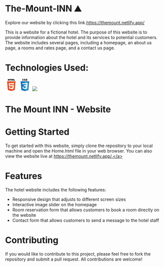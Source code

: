 # The-Mount-INN ⛰️
Explore our website by clicking this link.https://themount.netlify.app/ <br>

This is a website for a fictional hotel. The purpose of this website is to provide information about the hotel and its services to potential customers. The website includes several pages, including a homepage, an about us page, a rooms and rates page, and a contact us page.

# Technologies Used:

<img src="https://raw.githubusercontent.com/devicons/devicon/master/icons/html5/html5-original-wordmark.svg" alt="html5" width="40" height="40"/> </a> 
<img src="https://raw.githubusercontent.com/devicons/devicon/master/icons/css3/css3-original-wordmark.svg" alt="css3" width="40" height="40"/> </a> 
<img src="https://img.shields.io/badge/PHP-777BB4?style=for-the-badge&logo=php&logoColor=white">

# The Mount INN - Website

# Getting Started

To get started with this website, simply clone the repository to your local machine and open the Home.html file in your web browser. <a>You can also view the website live at https://themount.netlify.app/.</a>

# Features

The hotel website includes the following features:

- Responsive design that adjusts to different screen sizes
- Interactive image slider on the homepage
- Room reservation form that allows customers to book a room directly on the website
- Contact form that allows customers to send a message to the hotel staff

# Contributing

If you would like to contribute to this project, please feel free to fork the repository and submit a pull request. All contributions are welcome!
